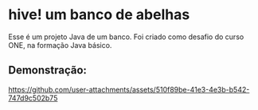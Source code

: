 # hive! um banco de abelhas

Esse é um projeto Java de um banco. Foi criado como desafio do curso ONE, na formação Java básico. 

## Demonstração:
https://github.com/user-attachments/assets/510f89be-41e3-4e3b-b542-747d9c502b75

